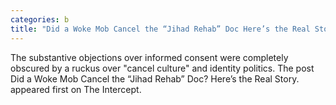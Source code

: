 ```yaml
---
categories: b
title: "Did a Woke Mob Cancel the “Jihad Rehab” Doc Here’s the Real Story"
---
```

The substantive objections over informed consent were completely obscured by a ruckus over "cancel culture" and identity politics.
The post Did a Woke Mob Cancel the “Jihad Rehab” Doc? Here’s the Real Story. appeared first on The Intercept.
